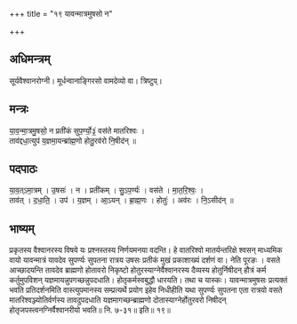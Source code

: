 +++
title = "१९ यावन्मात्रमुषसो न"

+++
## अधिमन्त्रम्
सूर्यवैश्वानरोग्नी। मूर्धन्वानाङ्गिरसो वामदेव्यो वा। त्रिष्टुप्।

## मन्त्रः
या॒व॒न्मा॒त्रमु॒षसो॒ न प्रती॑कं सुप॒र्ण्यो॒३॒॑ वस॑ते मातरिश्वः ।  
ताव॑द्दधा॒त्युप॑ य॒ज्ञमा॒यन्ब्रा॑ह्म॒णो होतु॒रव॑रो नि॒षीद॑न् ॥

## पदपाठः
या॒व॒त्ऽमा॒त्रम् । उ॒षसः॑ । न । प्रती॑कम् । सु॒ऽप॒र्ण्यः॑ । वस॑ते । मा॒त॒रि॒श्वः॒ ।  
ताव॑त् । द॒धा॒ति॒ । उप॑ । य॒ज्ञम् । आ॒ऽयन् । ब्रा॒ह्म॒णः । होतुः॑ । अव॑रः । नि॒ऽसीद॑न् ॥

## भाष्यम्
प्रकृतस्य वैश्वानरस्य विषये यः प्रश्नस्तस्य निर्णयमनया वदन्ति। हे वातरिश्वो मातर्यन्तरिक्षे श्वसन् माध्यमिक वायो यावन्मात्रं यावदेव सुपर्ण्यः सुपतना रात्रय उषसः प्रतीकं मुखं प्रकाशाख्यं दर्शणं वा। नेति पूरङः । वसते आच्छादयन्ति तावदेव ब्राह्मणो होतावरो निकृष्टो होतुरस्याग्नेर्वैश्वानरस्य दैव्यस्य होतुर्निषीदन् हौत्रं कर्म कर्तुमुपविशन् यज्ञमायन्नुपगच्छन्नुपदधाति। होतृकर्मस्वबुद्धौ धारयति। तथा च यास्कः। यावन्मात्रमुषसः प्रत्यक्तं भवति प्रतिदर्शनमिति वास्त्युपमानस्य सम्प्रत्यर्थे प्रयोग इहेव निधीहीति यथा सुपर्ण्यः सुपतना एता रात्रयो वसते मातरिश्वञ्ज्योतिर्वर्णस्य तावदुपदधाति यज्ञमागच्छन्ब्राह्मणो दोतास्याग्नेर्होतुरवरो निषीदन् होतृजपस्त्वनग्निर्वैश्वानरीयो भवति॥ नि. ७-३१॥ इति॥ १९॥